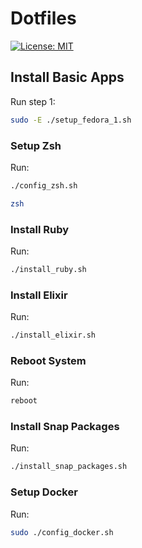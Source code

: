 # Dotfiles

[![License: MIT](https://img.shields.io/badge/License-MIT-blue.svg)](https://opensource.org/licenses/MIT)

## Install Basic Apps

Run step 1:

```bash
sudo -E ./setup_fedora_1.sh
```

### Setup Zsh

Run:

```bash
./config_zsh.sh
```

```bash
zsh
```

### Install Ruby

Run:

```bash
./install_ruby.sh
```

### Install Elixir

Run:

```bash
./install_elixir.sh
```

### Reboot System

Run:

```bash
reboot
```

### Install Snap Packages

Run:

```bash
./install_snap_packages.sh
```

### Setup Docker

Run:

```bash
sudo ./config_docker.sh
```

